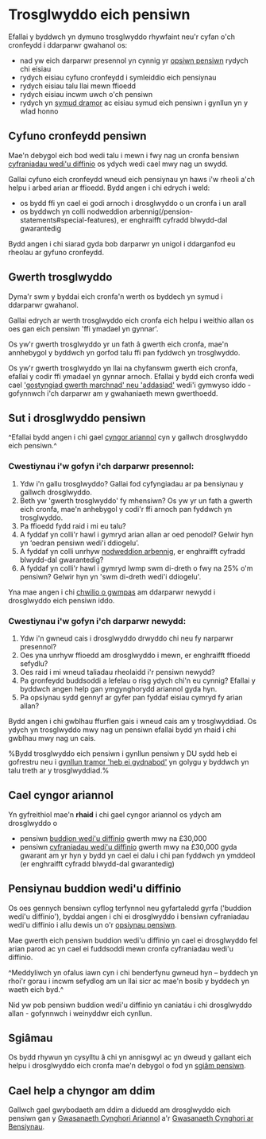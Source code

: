 # Trosglwyddo eich pensiwn

Efallai y byddwch yn dymuno trosglwyddo rhywfaint neu'r cyfan o'ch cronfeydd i ddarparwr gwahanol os:

- nad yw eich darparwr presennol yn cynnig yr [opsiwn pensiwn](/pension-pot-options) rydych chi eisiau
- rydych eisiau cyfuno cronfeydd i symleiddio eich pensiynau
- rydych eisiau talu llai mewn ffioedd
- rydych eisiau incwm uwch o'ch pensiwn
- rydych yn [symud dramor](https://www.gov.uk/transferring-your-pension/transferring-to-an-overseas-pension-scheme) ac eisiau symud eich pensiwn i gynllun yn y wlad honno

## Cyfuno cronfeydd pensiwn

Mae'n debygol eich bod wedi talu i mewn i fwy nag un cronfa bensiwn [cyfraniadau wedi'u diffinio](/pension-types) os ydych wedi cael mwy nag un swydd.

Gallai cyfuno eich cronfeydd wneud eich pensiynau yn haws i'w rheoli a'ch helpu i arbed arian ar ffioedd. Bydd angen i chi edrych i weld:

 - os bydd ffi yn cael ei godi arnoch i drosglwyddo o un cronfa i un arall
 - os byddwch yn colli nodweddion arbennig(/pension-statements#special-features), er enghraifft cyfradd blwydd-dal gwarantedig

Bydd angen i chi siarad gyda bob darparwr yn unigol i ddarganfod eu rheolau ar gyfuno cronfeydd.

## Gwerth trosglwyddo

Dyma'r swm y byddai eich cronfa'n werth os byddech yn symud i ddarparwr gwahanol.

Gallai edrych ar werth trosglwyddo eich cronfa eich helpu i weithio allan os oes gan eich pensiwn 'ffi ymadael yn gynnar'.

Os yw'r gwerth trosglwyddo yr un fath â gwerth eich cronfa, mae'n annhebygol y byddwch yn gorfod talu ffi pan fyddwch yn trosglwyddo.

Os yw'r gwerth trosglwyddo yn llai na chyfanswm gwerth eich cronfa, efallai y codir ffi ymadael yn gynnar arnoch. Efallai y bydd eich cronfa wedi cael ['gostyngiad gwerth marchnad' neu 'addasiad'](/pension-statements#special-features) wedi'i gymwyso iddo - gofynnwch i'ch darparwr am y gwahaniaeth mewn gwerthoedd.

## Sut i drosglwyddo pensiwn

^Efallai bydd angen i chi gael [cyngor ariannol](/transfer-pension#getting-financial-advice) cyn y gallwch drosglwyddo eich pensiwn.^

### Cwestiynau i'w gofyn i'ch darparwr **presennol**:

1. Ydw i'n gallu trosglwyddo? Gallai fod cyfyngiadau ar pa bensiynau y gallwch drosglwyddo.
2. Beth yw 'gwerth trosglwyddo' fy mhensiwn? Os yw yr un fath a gwerth eich cronfa, mae'n anhebygol y codi'r ffi arnoch pan fyddwch yn trosglwyddo.
3. Pa ffioedd fydd raid i mi eu talu?
4. A fyddaf yn colli'r hawl i gymryd arian allan ar oed penodol? Gelwir hyn yn ‘oedran pensiwn wedi'i ddiogelu’.
5. A fyddaf yn colli unrhyw [nodweddion arbennig](/pension-statements#special-features), er enghraifft cyfradd blwydd-dal gwarantedig?
6. A fyddaf yn colli'r hawl i gymryd lwmp swm di-dreth o fwy na 25% o'm pensiwn? Gelwir hyn yn 'swm di-dreth wedi'i ddiogelu'.

Yna mae angen i chi [chwilio o gwmpas](/shop-around) am ddarparwr newydd i drosglwyddo eich pensiwn iddo.

### Cwestiynau i'w gofyn i'ch darparwr **newydd**:

1. Ydw i'n gwneud cais i drosglwyddo drwyddo chi neu fy narparwr presennol?
2. Oes yna unrhyw ffioedd am drosglwyddo i mewn, er enghraifft ffioedd sefydlu?
3. Oes raid i mi wneud taliadau rheolaidd i'r pensiwn newydd?
4. Pa gronfeydd buddsoddi a lefelau o risg ydych chi'n eu cynnig? Efallai y byddwch angen help gan ymgynghorydd ariannol gyda hyn.
5. Pa opsiynau sydd gennyf ar gyfer pan fyddaf eisiau cymryd fy arian allan?

Bydd angen i chi gwblhau ffurflen gais i wneud cais am y trosglwyddiad. Os ydych yn trosglwyddo mwy nag un pensiwn efallai bydd yn rhaid i chi gwblhau mwy nag un cais.

%Bydd trosglwyddo eich pensiwn i gynllun pensiwn y DU sydd heb ei gofrestru neu i [gynllun tramor 'heb ei gydnabod'](https://www.gov.uk/transferring-your-pension/transferring-to-an-overseas-pension-scheme) yn golygu y byddwch yn talu treth ar y trosglwyddiad.%

## Cael cyngor ariannol

Yn gyfreithiol mae'n **rhaid** i chi gael cyngor ariannol os ydych am drosglwyddo o

 - pensiwn [buddion wedi'u diffinio](/pension-types#defined-benefit-final-salary-or-career-average) gwerth mwy na £30,000
 - pensiwn [cyfraniadau wedi'u diffinio](/pension-types#defined-contribution) gwerth mwy na £30,000 gyda gwarant am yr hyn y bydd yn cael ei dalu i chi pan fyddwch yn ymddeol (er enghraifft cyfradd blwydd-dal gwarantedig)

## Pensiynau buddion wedi'u diffinio

Os oes gennych bensiwn cyflog terfynnol neu gyfartaledd gyrfa ('buddion wedi'u diffinio'), byddai angen i chi ei drosglwyddo i bensiwn cyfraniadau wedi'u diffinio i allu dewis un o'r [opsiynau pensiwn](/pension-pot-options).

Mae gwerth eich pensiwn buddion wedi'u diffinio yn cael ei drosglwyddo fel arian parod ac yn cael ei fuddsoddi mewn cronfa cyfraniadau wedi'u diffinio.

^Meddyliwch yn ofalus iawn cyn i chi benderfynu gwneud hyn – byddech yn rhoi'r gorau i incwm sefydlog am un llai sicr ac mae'n bosib y byddech yn waeth eich byd.^

Nid yw pob pensiwn buddion wedi'u diffinio yn caniatáu i chi drosglwyddo allan - gofynnwch i weinyddwr eich cynllun.

## Sgiâmau

Os bydd rhywun yn cysylltu â chi yn annisgwyl ac yn dweud y gallant eich helpu i drosglwyddo eich cronfa mae'n debygol o fod yn [sgiâm pensiwn](/scams).

## Cael help a chyngor am ddim

Gallwch gael gwybodaeth am ddim a diduedd am drosglwyddo eich pensiwn gan y [Gwasanaeth Cynghori Ariannol](https://www.moneyadviceservice.org.uk/en) a'r [Gwasanaeth Cynghori ar Bensiynau](http://www.pensionsadvisoryservice.org.uk).

